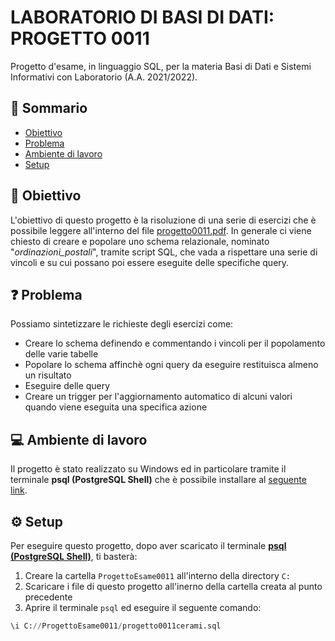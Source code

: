 
# LABORATORIO DI BASI DI DATI: PROGETTO 0011

Progetto d'esame, in linguaggio SQL, per la materia Basi di Dati e Sistemi Informativi con Laboratorio (A.A. 2021/2022).

##  :pencil: Sommario
* [Obiettivo](#obiettivo)
* [Problema](#problema)
* [Ambiente di lavoro](#ambiente-di-lavoro)
* [Setup](#setup)

## :dart: Obiettivo <a name="obiettivo"/>
L'obiettivo di questo progetto è la risoluzione di una serie di esercizi che è possibile leggere all'interno del file [progetto0011.pdf](progetto0011.pdf). In generale ci viene chiesto di creare e popolare uno schema relazionale, nominato "*ordinazioni_postali*", tramite script SQL, che vada a rispettare una serie di vincoli e su cui possano poi essere eseguite delle specifiche query.

## :question: Problema <a name="problema"/>
Possiamo sintetizzare le richieste degli esercizi come:
- Creare lo schema definendo e commentando i vincoli per il popolamento delle varie tabelle
- Popolare lo schema affinchè ogni query da eseguire restituisca almeno un risultato
- Eseguire delle query
- Creare un trigger per l'aggiornamento automatico di alcuni valori quando viene eseguita una specifica azione 

## :computer: Ambiente di lavoro <a name="ambiente-di-lavoro"/>
Il progetto è stato realizzato su Windows ed in particolare tramite il terminale **psql (PostgreSQL Shell)** che è possibile installare al [seguente link](https://www.postgresql.org/download/).

## :gear: Setup <a name="setup"/>
Per eseguire questo progetto, dopo aver scaricato il terminale **[psql (PostgreSQL Shell)](https://www.postgresql.org/download/)**, ti basterà:
1. Creare la cartella `ProgettoEsame0011` all'interno della directory `C:` 
2. Scaricare i file di questo progetto all'inerno della cartella creata al punto precedente
3. Aprire il terminale `psql` ed eseguire il seguente comando:
```sql
\i C://ProgettoEsame0011/progetto0011cerami.sql 
```
